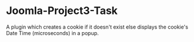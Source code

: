 # Joomla-Project3-Task
A plugin which creates a cookie if it doesn't exist else displays the cookie's Date Time (microseconds) in a popup.
